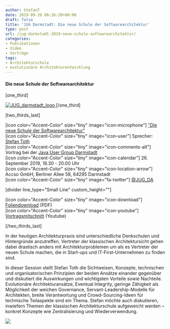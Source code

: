 ```yaml
---
author: StefanT
date: 2019-09-26 06:26:20+00:00
draft: false
title: 'JUG Darmstadt: Die neue Schule der Softwarearchitektur'
type: post
url: /jug-darmstadt-2019-neue-schule-softwarearchitektur/
categories:
- Publikationen
- Video
- Vorträge
tags:
- Architekturschule
- evolutionäre Architekturentwicklung
---
```





#### Die neue Schule der Softwarearchitektur






[one_third]




[![JUG_darmstadt_logo](https://www.embarc.de/wp-content/uploads/2016/03/JUG_darmstadt-1.png)
](https://www.embarc.de/wp-content/uploads/2016/03/JUG_darmstadt-1.png)[/one_third]




[two_thirds_last]




[icon color="Accent-Color" size="tiny" image="icon-microphone"] ["Die neue Schule der Softwarearchitektur"](https://www.jug-da.de/2019/09/Neue-Schule-Softwarearchitektur/)  
[icon color="Accent-Color" size="tiny" image="icon-user"] Sprecher: [Stefan Toth](https://www.embarc.de/stefan-toth)  
[icon color="Accent-Color" size="tiny" image="icon-comments-alt"] Vortrag bei der [Java User Group Darmstadt](https://www.jug-da.de/)  
[icon color="Accent-Color" size="tiny" image="icon-calendar"] 26. September 2019, 18.30 - 20.00 Uhr  
[icon color="Accent-Color" size="tiny" image="icon-location-arrow"] Accso GmbH, Berliner Allee 58, 64295 Darmstadt   
[icon color="Accent-Color" size="tiny" image="fa-twitter"] [@JUG_DA](https://twitter.com/JUG_DA)




[divider line_type="Small Line" custom_height=""]




[icon color="Accent-Color" size="tiny" image="icon-download"] [Foliendownload](https://www.embarc.de/wp-content/uploads/2019/10/JUG_2019_NeueSchuleSWA_Toth_slides.pdf) (PDF)  
[icon color="Accent-Color" size="tiny" image="icon-youtube"] [Vortragsmitschnitt](https://youtu.be/gz60QEL6BS4) (Youtube)




[/two_thirds_last]




In der heutigen Architekturpraxis sind unterschiedliche Denkschulen und Hintergründe anzutreffen. Vertreter der klassischen Architektursicht gehen dabei drastisch anders mit Architekturproblemen um als es Vertreter der neuen Schule machen, die in Start-ups und IT-First-Unternehmen zu finden sind.




In dieser Session stellt Stefan Toth die Sichtweisen, Konzepte, technischen und organisatorischen Prinzipien der beiden Ansätze einander gegenüber und diskutiert die Auswirkungen und wichtigsten Vorteile sowie Nachteile. Evolutionäre Architekturansätze, Eventual Integrity, geringe Zähigkeit als Möglichkeit der weichen Governance, Servant-Leadership-Modelle für Architekten, breite Verantwortung und Crowd-Sourcing-Ideen für technische Teilaspekte sind ein Thema. Stefan möchte auch diskutieren, inwiefern Themen der klassischen Architekturschule aufgeweicht werden – konkret Konzepte wie Zentralisierung und Wiederverwendung.











[![](https://www.embarc.de/wp-content/uploads/2019/10/SToth_Neue-Schule_JUG_Darmstadt_2019_youtube.jpg)
](https://youtu.be/gz60QEL6BS4)











